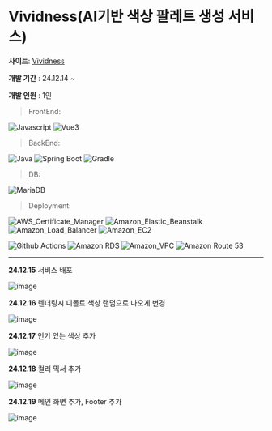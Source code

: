 # Vividness(AI기반 색상 팔레트 생성 서비스)

**사이트**: [Vividness](https://www.vividness.co/)

**개발 기간** : 24.12.14 ~

**개발 인원** : 1인

> FrontEnd:

![Javascript](https://img.shields.io/badge/Javascript-F7DF1E?style=flat&logo=javascript&logoColor=white)
![Vue3](https://img.shields.io/badge/Vue3-4FC08D?style=flat&logo=vuedotjs&logoColor=white)

> BackEnd:

![Java](https://img.shields.io/badge/Java-17-007396.svg?&logo=java&color=red)
![Spring Boot](https://img.shields.io/badge/Spring_Boot-6DB33F?style=flat&logo=springboot&logoColor=white)
![Gradle](https://img.shields.io/badge/Gradle-02303A?style=flat&logo=gradle&logoColor=white)

> DB:

![MariaDB](https://img.shields.io/badge/MariaDB-003545?style=flat&logo=mariadb&logoColor=white)

> Deployment:

![AWS_Certificate_Manager](https://img.shields.io/badge/AWS_Certificate_Manager-e84845?style=flat&logo=awscertificatemanager&logoColor=white)
![Amazon_Elastic_Beanstalk](https://img.shields.io/badge/Amazon_Elastic_Beanstalk-e66d00?style=flat&logo=amazonelasticbeanstalk&logoColor=white)
![Amazon_Load_Balancer](https://img.shields.io/badge/Amazon_Load_Balancer-ed8134?style=flat&logo=amazonloadbalancer&logoColor=white) 
![Amazon_EC2](https://img.shields.io/badge/Amazon_EC2-FF9900?style=flat&logo=amazonec2&logoColor=white)

![Github Actions](https://img.shields.io/badge/Github_Actions-2088FF?style=flat&logo=githubactions&logoColor=white)
![Amazon RDS](https://img.shields.io/badge/Amazon_RDS-527FFF?style=flat&logo=amazonrds&logoColor=white) 
![Amazon_VPC](https://img.shields.io/badge/Amazon_VPC-5e33b6?style=flat&logo=amazonvpc&logoColor=white)
![Amazon Route 53](https://img.shields.io/badge/Route_53-8C4FFF?style=flat&logo=amazonroute53&logoColor=white) 


---

**24.12.15**
서비스 배포

![image](https://github.com/user-attachments/assets/b40322dd-ff8b-45fa-afeb-c941edb49489)

**24.12.16**
렌더링시 디폴트 색상 랜덤으로 나오게 변경

![image](https://github.com/user-attachments/assets/cc11786a-41fc-4238-aa1d-1c41c58764cd)

**24.12.17**
인기 있는 색상 추가

![image](https://github.com/user-attachments/assets/5cd791b0-6b47-4a99-89ed-cd01ea5285b4)

**24.12.18**
컬러 믹서 추가

![image](https://github.com/user-attachments/assets/0331e971-d4bf-49a5-a804-6c9fd1a67ab4)

**24.12.19**
메인 화면 추가, Footer 추가

![image](https://github.com/user-attachments/assets/c85e91d9-a482-4a99-b746-f6033bb57f56)

